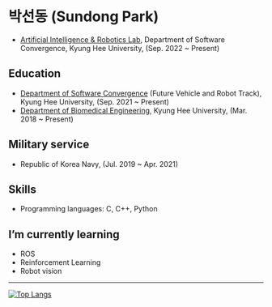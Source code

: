 # 박선동 (Sundong Park)
- [Artificial Intelligence & Robotics Lab](http://airlab.khu.ac.kr), Department of Software Convergence, Kyung Hee University, (Sep. 2022 ~ Present)
## Education
- [Department of Software Convergence](http://swcon.khu.ac.kr) (Future Vehicle and Robot Track), Kyung Hee University, (Sep. 2021 ~ Present)
- [Department of Biomedical Engineering](http://bme.khu.ac.kr), Kyung Hee University, (Mar. 2018 ~ Present)
## Military service
- Republic of Korea Navy, (Jul. 2019 ~ Apr. 2021)
## Skills
- Programming languages: C, C++, Python
## I’m currently learning
- ROS
- Reinforcement Learning
- Robot vision
---
[![Top Langs](https://github-readme-stats.vercel.app/api/top-langs/?username=sundongpark&langs_count=3&layout=compact&theme=default&exclude_repo=sundongpark.github.io)](https://github.com/sundongpark/sundongpark)


<!--
**sundongpark/sundongpark** is a ✨ _special_ ✨ repository because its `README.md` (this file) appears on your GitHub profile.
[![Github Stats](https://github-readme-stats.vercel.app/api?username=sundongpark&show_icons=true)](https://github.com/sundongpark/sundongpark)
Here are some ideas to get you started:

- 🔭 I’m currently working on ...
- 🌱 I’m currently learning ...
- 👯 I’m looking to collaborate on ...
- 🤔 I’m looking for help with ...
- 💬 Ask me about ...
- 📫 How to reach me: ...
- 😄 Pronouns: ...
- ⚡ Fun fact: ...
-->
